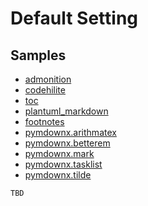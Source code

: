 # Default Setting

## Samples
- [admonition](./sample/admonition.md)
- [codehilite](./sample/codehilite.md)
- [toc](./sample.toc.md)
- [plantuml_markdown](./sample/plantuml.md)
- [footnotes](./sample/footnotes.md)
- [pymdownx.arithmatex](./sample/arithmatex.md)
- [pymdownx.betterem](./sample/betterem.md)
- [pymdownx.mark](./sample/mark.md)
- [pymdownx.tasklist](./sample/tasklist.md)
- [pymdownx.tilde](./sample/tilde.md)

```
TBD

```
